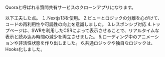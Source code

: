 Quoraと呼ばれる質問共有サービスのクローンアプリになります。

以下工夫した点。
１.Nextjs13を使用。
2.ビューとロジックの分離を心がけて、コードの再利用性や可読性の向上を意識しました。
3.レスポンシブ対応
4.トップページは、SWRを利用したCSRによって表示させることで、リアルタイムな表示と読み込み時間の減少を両立させました。
5.ローディング中のアニメーションや非活性状態を作り出しました。
6.共通ロジックや独自なロジックは、Hooks化しました。
